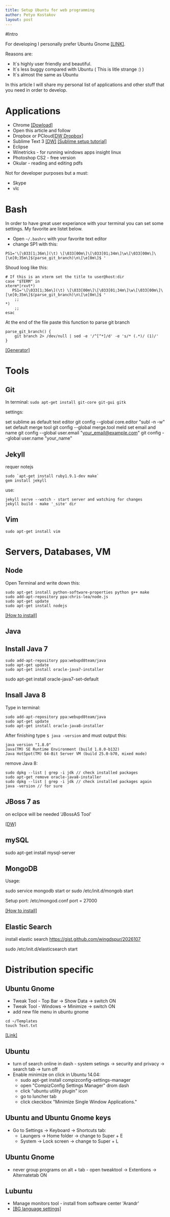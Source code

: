 ```yaml
---
title: Setup Ubuntu for web programming
author: Petyo Kostakov
layout: post
---
```


#Intro

For developing I personally prefer Ubuntu Gnome [[LINK]](http://ubuntugnome.org/).

Reasons are:

* It`s highly user friendly and beautiful.
* It`s less buggy compared with Ubuntu ( This is litle strange :) )
* It`s almost the same as Ubuntu

In this article I will share my personal list of applications and other stuff that you need in order to develop.

# Applications

* Chrome [[Dowload]](https://www.google.com/intl/EN/chrome/browser/)
* Open this article and follow
* Dropbox or PCloud[[DW Dropbox]](https://www.dropbox.com/install)
* Sublime Text 3 [[DW]](http://www.sublimetext.com/3) [[Sublime setup tutorial]](#) 
* Eclipse
* Winetricks - for running windows apps insight linux
* Photoshop CS2 - free version
* Okular - reading and editing pdfs 

Not for developer purposes but a must:

* Skype
* vlc

# Bash 

In order to have great user experiance with your terminal you can set some settings. My favorite are listet below.

* Open  `~/.bashrc` with your favorite text editor
* change SP1 with this:

```
PS1='\[\033[1;36m\](\t) \[\033[00m\]\[\033[01;34m\]\w\[\033[00m\]\[\e[0;35m\]$(parse_git_branch)\n\[\e[0m\]$ '
```

Shoud loog like this:

```
# If this is an xterm set the title to user@host:dir
case "$TERM" in
xterm*|rxvt*)
   PS1='\[\033[1;36m\](\t) \[\033[00m\]\[\033[01;34m\]\w\[\033[00m\]\[\e[0;35m\]$(parse_git_branch)\n\[\e[0m\]$ '
    ;;
*)
    ;;
esac
```
At the end of the file paste this function to parse git branch

```
parse_git_branch() {
    git branch 2> /dev/null | sed -e '/^[^*]/d' -e 's/* (.*)/ (1)/'
}
```

[[Generator]](http://bashrcgenerator.com/)

# Tools
## Git

In terminal: `sudo apt-get install git-core git-gui gitk`

settings:

set sublime as default text editor
git config --global core.editor "subl -n -w"
set default merge tool
git config --global merge.tool meld
set email and name
git config --global user.email "your_email@example.com"
git config --global user.name "your_name"


## Jekyll
requer notejs
```
sudo `apt-get install ruby1.9.1-dev make`
gem install jekyll
```

use:
```
jekyll serve --watch - start server and watching for changes
jekyll build - make '_site' dir
```

## Vim

`sudo apt-get install vim`

# Servers, Databases, VM

## Node

Open Terminal and write down this:

```
sudo apt-get install python-software-properties python g++ make
sudo add-apt-repository ppa:chris-lea/node.js
sudo apt-get update
sudo apt-get install nodejs
```
[[How to install]](https://github.com/joyent/node/wiki/Installing-Node.js-via-package-manager#ubuntu-mint-elementary-os)

## Java

## Install Java 7

```
sudo add-apt-repository ppa:webupd8team/java
sudo apt-get update
sudo apt-get install oracle-java7-installer
```

sudo apt-get install oracle-java7-set-default

## Insall Java 8

Type in terminal:

```
sudo add-apt-repository ppa:webupd8team/java
sudo apt-get update
sudo apt-get install oracle-java8-installer
```

After finishing type `$ java -version` and must output this:

```
java version "1.8.0"
Java(TM) SE Runtime Environment (build 1.8.0-b132)
Java HotSpot(TM) 64-Bit Server VM (build 25.0-b70, mixed mode)
```

remove Java 8:

```
sudo dpkg --list | grep -i jdk // check installed packages
sudo apt-get remove oracle-java8-installer
sudo dpkg --list | grep -i jdk // check installed packages again
java -version // for sure
```

## JBoss 7 as

on eclipce will be needed 'JBossAS Tool'

[[DW]](http://jbossas.jboss.org/downloads)

## mySQL

sudo apt-get install mysql-server

## MongoDB

Usage:

sudo service mongodb start
or
sudo /etc/init.d/mongob start

Setup port:
/etc/mongod.conf
port = 27000

[[How to install]](http://docs.mongodb.org/manual/tutorial/install-mongodb-on-ubuntu/)

## Elastic Search

install elastic search
https://gist.github.com/wingdspur/2026107

sudo /etc/init.d/elasticsearch start

# Distribution specific

## Ubuntu Gnome

* Tweak Tool - Top Bar -> Show Data -> switch ON
* Tweak Tool - Windows -> Minimize -> switch ON
* add new file menu in ubuntu gnome 
 
```
cd ~/Templates
touch Text.txt
```

[[Link]](http://askubuntu.com/questions/309834/missing-new-file-in-ubuntu-13-04)

## Ubuntu

*  turn of search online in dash - system setings -> security and privacy -> search tab -> turn off 
* Enable minimize on click in Ubuntu 14.04:
	- sudo apt-get install compizconfig-settings-manager
	- open "CompizConfig Settings Manager" drom dash
	- click "ubuntu utility plugin" icon
	- go to luncher tab
	- click ckeckbox "Minimize Single Window Applications."

## Ubuntu and Ubuntu Gnome keys

* Go to Settings -> Keyboard -> Shortcuts tab:
	- Laungers -> Home folder -> change to Super + E
	- System -> Lock screen -> change to Super + L

## Ubuntu Gnome 

* never group programs on alt + tab - open tweaktool -> Extentions -> Alternatetab ON

## Lubuntu 

* Manage monitors tool - install from software center 'Arandr'
* [[BG language settings]](http://askubuntu.com/questions/216787/how-to-install-select-and-use-different-keyboard-layouts-of-the-same-language-i            )